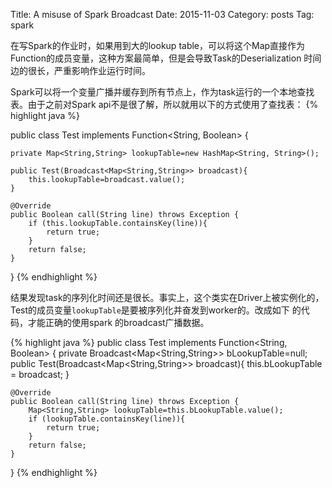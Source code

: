 Title: A misuse of Spark Broadcast 
Date: 2015-11-03
Category: posts
Tag: spark

在写Spark的作业时，如果用到大的lookup table，可以将这个Map直接作为Function的成员变量，这种方案最简单，但是会导致Task的Deserialization
时间边的很长，严重影响作业运行时间。

Spark可以将一个变量广播并缓存到所有节点上，作为task运行的一个本地查找表。由于之前对Spark api不是很了解，所以就用以下的方式使用了查找表：
{% highlight java %}

public class Test implements Function<String, Boolean> {

    private Map<String,String> lookupTable=new HashMap<String, String>();

    public Test(Broadcast<Map<String,String>> broadcast){
        this.lookupTable=broadcast.value();
    }
    
    @Override
    public Boolean call(String line) throws Exception {
        if (this.lookupTable.containsKey(line)){
            return true;
        }
        return false;
    }
}
{% endhighlight %}

结果发现task的序列化时间还是很长。事实上，这个类实在Driver上被实例化的，Test的成员变量`lookupTable`是要被序列化并奋发到worker的。改成如下
的代码，才能正确的使用spark 的broadcast广播数据。

{% highlight java %}
public class Test implements Function<String, Boolean> {
    private Broadcast<Map<String,String>> bLookupTable=null;
    public Test(Broadcast<Map<String,String>> broadcast){
        this.bLookupTable = broadcast;
    }

    @Override
    public Boolean call(String line) throws Exception {
        Map<String,String> lookupTable=this.bLookupTable.value();
        if (lookupTable.containsKey(line)){
            return true;
        }
        return false;
    }
}
{% endhighlight %}
